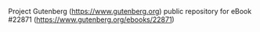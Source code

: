 Project Gutenberg (https://www.gutenberg.org) public repository for eBook #22871 (https://www.gutenberg.org/ebooks/22871)
